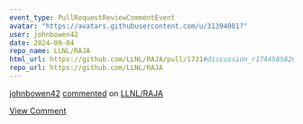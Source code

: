 ```yaml
---
event_type: PullRequestReviewCommentEvent
avatar: "https://avatars.githubusercontent.com/u/31394001?"
user: johnbowen42
date: 2024-09-04
repo_name: LLNL/RAJA
html_url: https://github.com/LLNL/RAJA/pull/1731#discussion_r1744585826
repo_url: https://github.com/LLNL/RAJA
---
```


<a href='https://github.com/johnbowen42' target='_blank'>johnbowen42</a> <a href='https://github.com/LLNL/RAJA/pull/1731#discussion_r1744585826' target='_blank'>commented</a> on <a href='https://github.com/LLNL/RAJA' target='_blank'>LLNL/RAJA</a>

<a href='https://github.com/LLNL/RAJA/pull/1731#discussion_r1744585826' target='_blank'>View Comment</a>